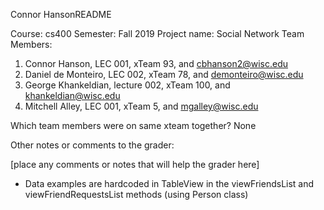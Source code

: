 Connor HansonREADME

Course: cs400
Semester: Fall 2019
Project name: Social Network
Team Members:
1. Connor Hanson, LEC 001, xTeam 93, and cbhanson2@wisc.edu
2. Daniel de Monteiro, LEC 002, xTeam 78, and demonteiro@wisc.edu
3. George Khankeldian, lecture 002, xTeam 100, and khankeldian@wisc.edu
4. Mitchell Alley, LEC 001, xTeam 5, and mgalley@wisc.edu

 

Which team members were on same xteam together?
None


Other notes or comments to the grader:

[place any comments or notes that will help the grader here]
- Data examples are hardcoded in TableView in the viewFriendsList and viewFriendRequestsList methods (using Person class)
